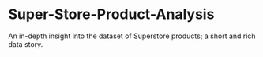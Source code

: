 # Super-Store-Product-Analysis
An in-depth insight into the dataset of Superstore products; a short and rich data story.
